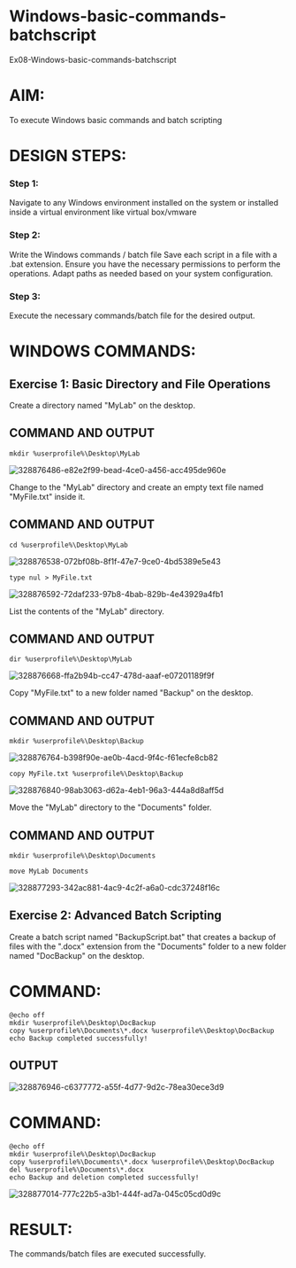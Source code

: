 # Windows-basic-commands-batchscript
Ex08-Windows-basic-commands-batchscript

# AIM:
To execute Windows basic commands and batch scripting

# DESIGN STEPS:

### Step 1:

Navigate to any Windows environment installed on the system or installed inside a virtual environment like virtual box/vmware 

### Step 2:

Write the Windows commands / batch file
Save each script in a file with a .bat extension.
Ensure you have the necessary permissions to perform the operations.
Adapt paths as needed based on your system configuration.
### Step 3:

Execute the necessary commands/batch file for the desired output. 




# WINDOWS COMMANDS:
## Exercise 1: Basic Directory and File Operations
Create a directory named "MyLab" on the desktop.


## COMMAND AND OUTPUT
```
mkdir %userprofile%\Desktop\MyLab
```
![328876486-e82e2f99-bead-4ce0-a456-acc495de960e](https://github.com/amirthaviswanathan05/Windows-basic-commands-batchscript/assets/149035397/e3b2d0f6-c986-4c88-8f81-ec378a2265dc)

Change to the "MyLab" directory and create an empty text file named "MyFile.txt" inside it.

## COMMAND AND OUTPUT
```
cd %userprofile%\Desktop\MyLab
```
![328876538-072bf08b-8f1f-47e7-9ce0-4bd5389e5e43](https://github.com/amirthaviswanathan05/Windows-basic-commands-batchscript/assets/149035397/244486d7-d57a-4160-b4a4-71152c83cc76)
```
type nul > MyFile.txt
```
![328876592-72daf233-97b8-4bab-829b-4e43929a4fb1](https://github.com/amirthaviswanathan05/Windows-basic-commands-batchscript/assets/149035397/3229aa5d-47bc-4ece-8b48-eb76f933308a)

List the contents of the "MyLab" directory.

## COMMAND AND OUTPUT
```
dir %userprofile%\Desktop\MyLab
```
![328876668-ffa2b94b-cc47-478d-aaaf-e07201189f9f](https://github.com/amirthaviswanathan05/Windows-basic-commands-batchscript/assets/149035397/2e5927c2-9502-4128-8867-f4331ece1cb0)


Copy "MyFile.txt" to a new folder named "Backup" on the desktop.

## COMMAND AND OUTPUT
```
mkdir %userprofile%\Desktop\Backup
```
![328876764-b398f90e-ae0b-4acd-9f4c-f61ecfe8cb82](https://github.com/amirthaviswanathan05/Windows-basic-commands-batchscript/assets/149035397/98b6f15e-1caa-420d-818b-6ad46a1a75fa)
```
copy MyFile.txt %userprofile%\Desktop\Backup
```
![328876840-98ab3063-d62a-4eb1-96a3-444a8d8aff5d](https://github.com/amirthaviswanathan05/Windows-basic-commands-batchscript/assets/149035397/62203b81-3e36-4d45-9d0e-10025cac9514)


Move the "MyLab" directory to the "Documents" folder.


## COMMAND AND OUTPUT
```
mkdir %userprofile%\Desktop\Documents

move MyLab Documents
```
![328877293-342ac881-4ac9-4c2f-a6a0-cdc37248f16c](https://github.com/amirthaviswanathan05/Windows-basic-commands-batchscript/assets/149035397/be95ee3b-87df-4d67-97e7-7af608b91222)

## Exercise 2: Advanced Batch Scripting
Create a batch script named "BackupScript.bat" that creates a backup of files with the ".docx" extension from the "Documents" folder to a new folder named "DocBackup" on the desktop.

# COMMAND:
```
@echo off
mkdir %userprofile%\Desktop\DocBackup
copy %userprofile%\Documents\*.docx %userprofile%\Desktop\DocBackup
echo Backup completed successfully!
```

## OUTPUT

![328876946-c6377772-a55f-4d77-9d2c-78ea30ece3d9](https://github.com/amirthaviswanathan05/Windows-basic-commands-batchscript/assets/149035397/4773565c-b5a4-434e-a7dc-52817697eff0)

# COMMAND:
```
@echo off
mkdir %userprofile%\Desktop\DocBackup
copy %userprofile%\Documents\*.docx %userprofile%\Desktop\DocBackup
del %userprofile%\Documents\*.docx
echo Backup and deletion completed successfully!
```
![328877014-777c22b5-a3b1-444f-ad7a-045c05cd0d9c](https://github.com/amirthaviswanathan05/Windows-basic-commands-batchscript/assets/149035397/d7e77e7f-05ef-4e45-bb32-2e4df33c98f2)


# RESULT:
The commands/batch files are executed successfully.

